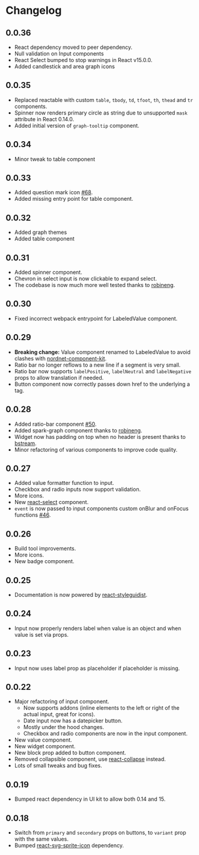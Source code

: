 # Changelog

## 0.0.36
* React dependency moved to peer dependency.
* Null validation on Input components
* React Select bumped to stop warnings in React v15.0.0.
* Added candlestick and area graph icons

## 0.0.35
* Replaced reactable with custom `table`, `tbody`, `td`, `tfoot`, `th`, `thead` and `tr` components.
* Spinner now renders primary circle as string due to unsupported `mask` attribute in React 0.14.0.
* Added initial version of `graph-tooltip` component.

## 0.0.34
* Minor tweak to table component

## 0.0.33
* Added question mark icon [#68](https://github.com/nordnet/nordnet-ui-kit/pull/68).
* Added missing entry point for table component.

## 0.0.32
* Added graph themes
* Added table component

## 0.0.31
* Added spinner component.
* Chevron in select input is now clickable to expand select.
* The codebase is now much more well tested thanks to [robineng](https://github.com/robineng).

## 0.0.30
* Fixed incorrect webpack entrypoint for LabeledValue component.

## 0.0.29
* **Breaking change:** Value component renamed to LabeledValue to avoid clashes with [nordnet-component-kit](https://nordnet.github.io/nordnet-component-kit/#Value).
* Ratio bar no longer reflows to a new line if a segment is very small.
* Ratio bar now supports `labelPositive`, `labelNeutral` and `labelNegative` props to allow translation if needed.
* Button component now correctly passes down href to the underlying a tag.

## 0.0.28
* Added ratio-bar component [#50](https://github.com/nordnet/nordnet-ui-kit/issues/50).
* Added spark-graph component thanks to [robineng](https://github.com/robineng).
* Widget now has padding on top when no header is present thanks to [bstream](https://github.com/bstream).
* Minor refactoring of various components to improve code quality.

## 0.0.27
* Added value formatter function to input.
* Checkbox and radio inputs now support validation.
* More icons.
* New [react-select](https://github.com/JedWatson/react-select) component.
* `event` is now passed to input components custom onBlur and onFocus functions [#46](https://github.com/nordnet/nordnet-ui-kit/pull/46).

## 0.0.26
* Build tool improvements.
* More icons.
* New badge component.

## 0.0.25
* Documentation is now powered by [react-styleguidist](https://github.com/sapegin/react-styleguidist).

## 0.0.24
* Input now properly renders label when value is an object and when value is set via props.

## 0.0.23
* Input now uses label prop as placeholder if placeholder is missing.

## 0.0.22
* Major refactoring of input component.
  * Now supports addons (inline elements to the left or right of the actual input, great for icons).
  * Date input now has a datepicker button.
  * Mostly under the hood changes.
  * Checkbox and radio components are now in the input component.
* New value component.
* New widget component.
* New block prop added to button component.
* Removed collapsible component, use [react-collapse](https://github.com/nkbt/react-collapse) instead.
* Lots of small tweaks and bug fixes.

## 0.0.19
* Bumped react dependency in UI kit to allow both 0.14 and 15.

## 0.0.18
* Switch from `primary` and `secondary` props on buttons, to `variant` prop with the same values.
* Bumped [react-svg-sprite-icon](https://github.com/nordnet/react-svg-sprite-icon) dependency.
